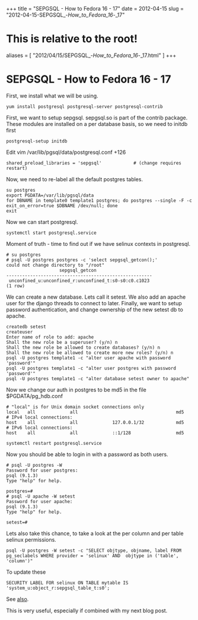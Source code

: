 +++
title = "SEPGSQL - How to Fedora 16 - 17"
date = 2012-04-15
slug = "2012-04-15-SEPGSQL_-_How_to_Fedora_16_-_17"
# This is relative to the root!
aliases = [ "2012/04/15/SEPGSQL_-_How_to_Fedora_16_-_17.html" ]
+++
# SEPGSQL - How to Fedora 16 - 17

First, we install what we will be using.

    yum install postgresql postgresql-server postgresql-contrib 

First, we want to setup sepgsql. sepgsql.so is part of the contrib
package. These modules are installed on a per database basis, so we need
to initdb first

    postgresql-setup initdb

Edit vim /var/lib/pgsql/data/postgresql.conf +126

    shared_preload_libraries = 'sepgsql'            # (change requires restart)

Now, we need to re-label all the default postgres tables.

    su postgres
    export PGDATA=/var/lib/pgsql/data
    for DBNAME in template0 template1 postgres; do postgres --single -F -c exit_on_error=true $DBNAME /dev/null; done
    exit

Now we can start postgresql.

    systemctl start postgresql.service

Moment of truth - time to find out if we have selinux contexts in
postgresql.

    # su postgres
    # psql -U postgres postgres -c 'select sepgsql_getcon();'
    could not change directory to "/root"
                        sepgsql_getcon                     
    -------------------------------------------------------
     unconfined_u:unconfined_r:unconfined_t:s0-s0:c0.c1023
    (1 row)

We can create a new database. Lets call it setest. We also add an apache
user for the django threads to connect to later. Finally, we want to
setup password authentication, and change ownership of the new setest db
to apache.

    createdb setest
    createuser 
    Enter name of role to add: apache
    Shall the new role be a superuser? (y/n) n
    Shall the new role be allowed to create databases? (y/n) n
    Shall the new role be allowed to create more new roles? (y/n) n
    psql -U postgres template1 -c "alter user apache with password 'password'"
    psql -U postgres template1 -c "alter user postgres with password 'password'"
    psql -U postgres template1 -c "alter database setest owner to apache"

Now we change our auth in postgres to be md5 in the file
\$PGDATA/pg_hdb.conf

    # "local" is for Unix domain socket connections only
    local   all             all                                     md5
    # IPv4 local connections:
    host    all             all             127.0.0.1/32            md5
    # IPv6 local connections:
    host    all             all             ::1/128                 md5

    systemctl restart postgresql.service

Now you should be able to login in with a password as both users.

    # psql -U postgres -W
    Password for user postgres: 
    psql (9.1.3)
    Type "help" for help.

    postgres=# 
    # psql -U apache -W setest
    Password for user apache: 
    psql (9.1.3)
    Type "help" for help.

    setest=# 

Lets also take this chance, to take a look at the per column and per
table selinux permissions.

    psql -U postgres -W setest -c "SELECT objtype, objname, label FROM pg_seclabels WHERE provider = 'selinux' AND  objtype in ('table', 'column')"

To update these

    SECURITY LABEL FOR selinux ON TABLE mytable IS 'system_u:object_r:sepgsql_table_t:s0';

See
[also](http://www.postgresql.org/docs/9.1/static/sql-security-label.html).

This is very useful, especially if combined with my next blog post.

